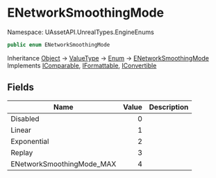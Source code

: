 # ENetworkSmoothingMode

Namespace: UAssetAPI.UnrealTypes.EngineEnums

```csharp
public enum ENetworkSmoothingMode
```

Inheritance [Object](https://docs.microsoft.com/en-us/dotnet/api/system.object) → [ValueType](https://docs.microsoft.com/en-us/dotnet/api/system.valuetype) → [Enum](https://docs.microsoft.com/en-us/dotnet/api/system.enum) → [ENetworkSmoothingMode](./uassetapi.unrealtypes.engineenums.enetworksmoothingmode.md)<br>
Implements [IComparable](https://docs.microsoft.com/en-us/dotnet/api/system.icomparable), [IFormattable](https://docs.microsoft.com/en-us/dotnet/api/system.iformattable), [IConvertible](https://docs.microsoft.com/en-us/dotnet/api/system.iconvertible)

## Fields

| Name | Value | Description |
| --- | --: | --- |
| Disabled | 0 |  |
| Linear | 1 |  |
| Exponential | 2 |  |
| Replay | 3 |  |
| ENetworkSmoothingMode_MAX | 4 |  |
